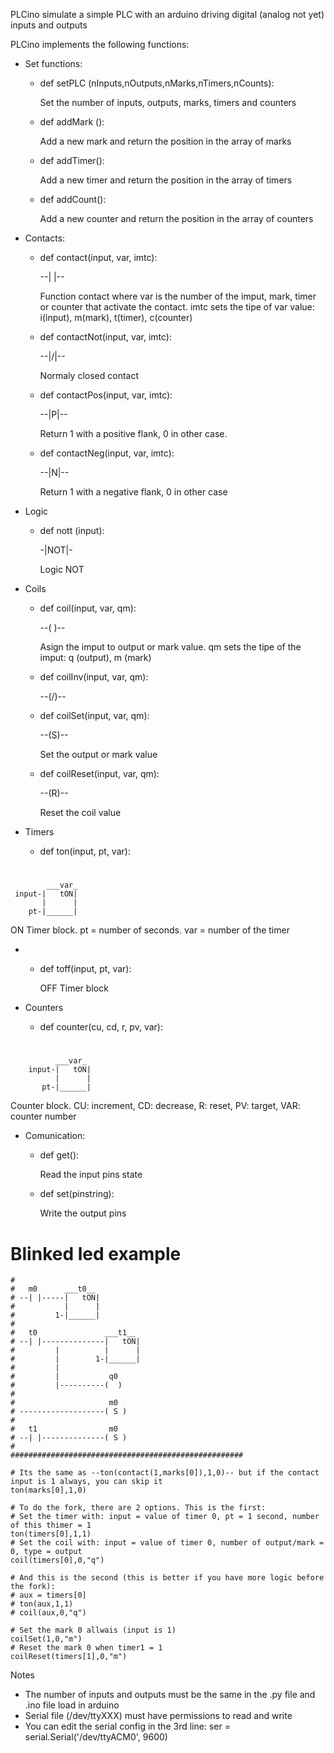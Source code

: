 PLCino simulate a simple PLC with an arduino driving digital (analog not yet) inputs and outputs 

PLCino implements the following functions:

- Set functions:

    - def setPLC (nInputs,nOutputs,nMarks,nTimers,nCounts):
    
      Set the number of inputs, outputs, marks, timers and counters
      
    - def addMark ():
    
      Add a new mark and return the position in the array of marks
      
    - def addTimer():
    
      Add a new timer and return the position in the array of timers
    
    - def addCount():
    
      Add a new counter and return the position in the array of counters
      
- Contacts:
    
    - def contact(input, var, imtc):
    
      --| |--
      
      Function contact where var is the number of the imput, mark, timer or counter that activate the contact.
      imtc sets the tipe of var value: i(input), m(mark), t(timer), c(counter)
      
    - def contactNot(input, var, imtc):
    
      --|/|--
    
      Normaly closed contact
    
    - def contactPos(input, var, imtc):   
    
      --|P|--
    
      Return 1 with a positive flank, 0 in other case.

    - def contactNeg(input, var, imtc):   
    
      --|N|--      
    
      Return 1 with a negative flank, 0 in other case
      
- Logic

    - def nott (input):
      
      -|NOT|-
      
      Logic NOT
      
- Coils

    - def coil(input, var, qm):
    
      --(  )--
      
      Asign the imput to output or mark value. qm sets the tipe of the imput: q (output), m (mark)
      
    - def coilInv(input, var, qm):
    
      --(/)--
      
    - def coilSet(input, var, qm):
    
      --(S)--
    
      Set the output or mark value
      
    - def coilReset(input, var, qm):
    
      --(R)--
      
      Reset the coil value
      
- Timers

    - def ton(input, pt, var):
    
#
            ___var_
     input-|   tON|
           |      |
        pt-|______|
    
ON Timer block. pt = number of seconds. var = number of the timer
      
- 
    - def toff(input, pt, var):
      
         OFF Timer block
        
- Counters
    
    - def counter(cu, cd, r, pv, var):

#
              ___var_
        input-|   tON|
              |      |
           pt-|______|
      

Counter block. CU: increment, CD: decrease, R: reset, PV: target, VAR: counter number

- Comunication:

    - def get():
        
        Read the input pins state
            
    - def set(pinstring):
            
        Write the output pins

      







# Blinked led example
    #
    #   m0      ___t0__
    # --| |-----|   tON|
    #           |      |
    #         1-|______|
    #
    #   t0               ___t1__
    # --| |--------------|   tON|
    #         |          |      |
    #         |        1-|______|
    #         |
    #         |           q0
    #         |----------(  )
    #
    #                     m0
    # -------------------( S )
    #
    #   t1                m0
    # --| |--------------( S )
    #
    ####################################################

    # Its the same as --ton(contact(1,marks[0]),1,0)-- but if the contact input is 1 always, you can skip it
    ton(marks[0],1,0)

    # To do the fork, there are 2 options. This is the first:
    # Set the timer with: input = value of timer 0, pt = 1 second, number of this thimer = 1
    ton(timers[0],1,1) 
    # Set the coil with: input = value of timer 0, number of output/mark = 0, type = output
    coil(timers[0],0,"q")

    # And this is the second (this is better if you have more logic before the fork):
    # aux = timers[0]
    # ton(aux,1,1)
    # coil(aux,0,"q")

    # Set the mark 0 allwais (input is 1)
    coilSet(1,0,"m") 
    # Reset the mark 0 when timer1 = 1
    coilReset(timers[1],0,"m") 






Notes
- The number of inputs and outputs must be the same in the .py file and .ino file load in arduino
- Serial file (/dev/ttyXXX) must have permissions to read and write
- You can edit the serial config in the 3rd line: ser = serial.Serial('/dev/ttyACM0', 9600)


